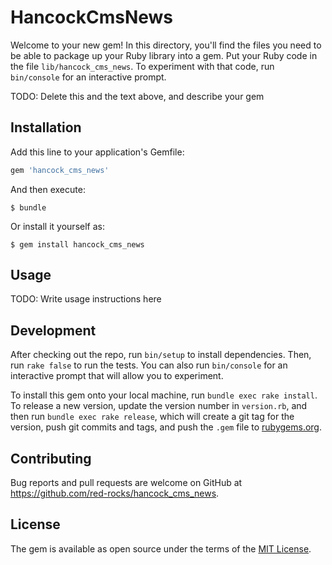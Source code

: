 # HancockCmsNews

Welcome to your new gem! In this directory, you'll find the files you need to be able to package up your Ruby library into a gem. Put your Ruby code in the file `lib/hancock_cms_news`. To experiment with that code, run `bin/console` for an interactive prompt.

TODO: Delete this and the text above, and describe your gem

## Installation

Add this line to your application's Gemfile:

```ruby
gem 'hancock_cms_news'
```

And then execute:

    $ bundle

Or install it yourself as:

    $ gem install hancock_cms_news

## Usage

TODO: Write usage instructions here

## Development

After checking out the repo, run `bin/setup` to install dependencies. Then, run `rake false` to run the tests. You can also run `bin/console` for an interactive prompt that will allow you to experiment.

To install this gem onto your local machine, run `bundle exec rake install`. To release a new version, update the version number in `version.rb`, and then run `bundle exec rake release`, which will create a git tag for the version, push git commits and tags, and push the `.gem` file to [rubygems.org](https://rubygems.org).

## Contributing

Bug reports and pull requests are welcome on GitHub at https://github.com/red-rocks/hancock_cms_news.


## License

The gem is available as open source under the terms of the [MIT License](http://opensource.org/licenses/MIT).
